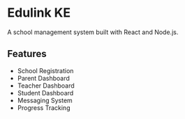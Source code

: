 # Edulink KE

A school management system built with React and Node.js.

## Features
- School Registration
- Parent Dashboard
- Teacher Dashboard
- Student Dashboard
- Messaging System
- Progress Tracking
